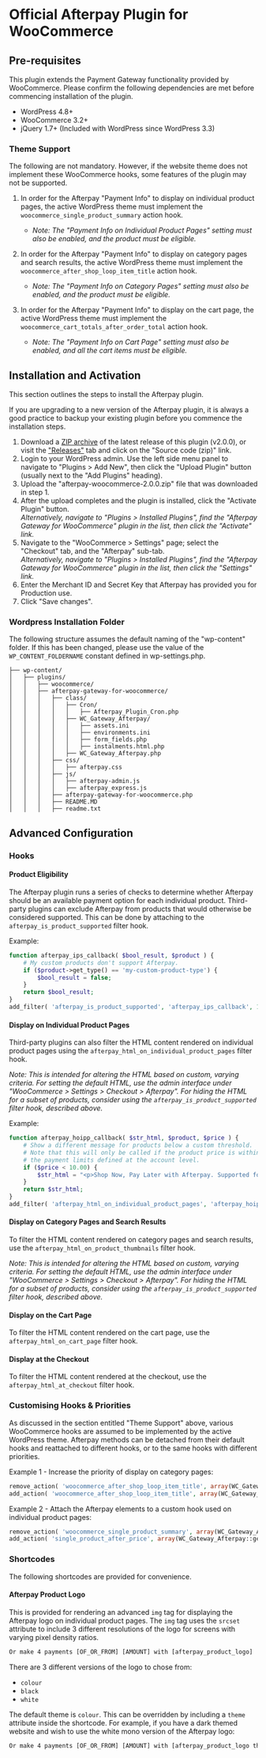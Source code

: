 # Official Afterpay Plugin for WooCommerce

## Pre-requisites

This plugin extends the Payment Gateway functionality provided by WooCommerce. Please confirm the following dependencies are met before commencing installation of the plugin.

* WordPress 4.8+
* WooCommerce 3.2+
* jQuery 1.7+ (Included with WordPress since WordPress 3.3)

### Theme Support

The following are not mandatory. However, if the website theme does not implement these WooCommerce hooks, some features of the plugin may not be supported.

1. In order for the Afterpay "Payment Info" to display on individual product pages, the active WordPress theme must implement the `woocommerce_single_product_summary` action hook.
    * _Note: The "Payment Info on Individual Product Pages" setting must also be enabled, and the product must be eligible._

2. In order for the Afterpay "Payment Info" to display on category pages and search results, the active WordPress theme must implement the `woocommerce_after_shop_loop_item_title` action hook.
    * _Note: The "Payment Info on Category Pages" setting must also be enabled, and the product must be eligible._

3. In order for the Afterpay "Payment Info" to display on the cart page, the active WordPress theme must implement the `woocommerce_cart_totals_after_order_total` action hook.
    * _Note: The "Payment Info on Cart Page" setting must also be enabled, and all the cart items must be eligible._

## Installation and Activation

This section outlines the steps to install the Afterpay plugin.

If you are upgrading to a new version of the Afterpay plugin, it is always a good practice to backup your existing plugin before you commence the installation steps.

1. Download a [ZIP archive](https://github.com/afterpay/afterpay-woocommerce/archive/v2.0.0.zip) of the latest release of this plugin (v2.0.0), or visit the ["Releases"](https://github.com/afterpay/afterpay-woocommerce/releases) tab and click on the "Source code (zip)" link.
2. Login to your WordPress admin. Use the left side menu panel to navigate to "Plugins > Add New", then click the "Upload Plugin" button (usually next to the "Add Plugins" heading).
3. Upload the "afterpay-woocommerce-2.0.0.zip" file that was downloaded in step 1.
4. After the upload completes and the plugin is installed, click the "Activate Plugin" button.  
   _Alternatively, navigate to "Plugins > Installed Plugins", find the "Afterpay Gateway for WooCommerce" plugin in the list, then click the "Activate" link._
5. Navigate to the "WooCommerce > Settings" page; select the "Checkout" tab, and the "Afterpay" sub-tab.  
   _Alternatively, navigate to "Plugins > Installed Plugins", find the "Afterpay Gateway for WooCommerce" plugin in the list, then click the "Settings" link._
6. Enter the Merchant ID and Secret Key that Afterpay has provided you for Production use.
7. Click "Save changes".

### Wordpress Installation Folder

The following structure assumes the default naming of the "wp-content" folder. If this has been changed, please use the value of the `WP_CONTENT_FOLDERNAME` constant defined in wp-settings.php.

```
├── wp-content/
│   ├── plugins/
│   │   ├── woocommerce/
│   │   ├── afterpay-gateway-for-woocommerce/
│   │   │   ├── class/
│   │   │   │   ├── Cron/
│   │   │   │   │   ├── Afterpay_Plugin_Cron.php
│   │   │   │   ├── WC_Gateway_Afterpay/
│   │   │   │   │   ├── assets.ini
│   │   │   │   │   ├── environments.ini
│   │   │   │   │   ├── form_fields.php
│   │   │   │   │   ├── instalments.html.php
│   │   │   │   ├── WC_Gateway_Afterpay.php
│   │   │   ├── css/
│   │   │   │   ├── afterpay.css
│   │   │   ├── js/
│   │   │   │   ├── afterpay-admin.js
│   │   │   │   ├── afterpay_express.js
│   │   │   ├── afterpay-gateway-for-woocommerce.php
│   │   │   ├── README.MD
│   │   │   ├── readme.txt
```

## Advanced Configuration

### Hooks

#### Product Eligibility

The Afterpay plugin runs a series of checks to determine whether Afterpay should be an available payment option for each individual product. Third-party plugins can exclude Afterpay from products that would otherwise be considered supported. This can be done by attaching to the `afterpay_is_product_supported` filter hook.

Example:
```PHP
function afterpay_ips_callback( $bool_result, $product ) {
    # My custom products don't support Afterpay.
    if ($product->get_type() == 'my-custom-product-type') {
        $bool_result = false;
    }
    return $bool_result;
}
add_filter( 'afterpay_is_product_supported', 'afterpay_ips_callback', 10, 2 );
```

#### Display on Individual Product Pages

Third-party plugins can also filter the HTML content rendered on individual product pages using the `afterpay_html_on_individual_product_pages` filter hook.

*Note: This is intended for altering the HTML based on custom, varying criteria. For setting the default HTML, use the admin interface under "WooCommerce > Settings > Checkout > Afterpay". For hiding the HTML for a subset of products, consider using the `afterpay_is_product_supported` filter hook, described above.*

Example:
```PHP
function afterpay_hoipp_callback( $str_html, $product, $price ) {
    # Show a different message for products below a custom threshold.
    # Note that this will only be called if the product price is within
    # the payment limits defined at the account level.
    if ($price < 10.00) {
        $str_html = "<p>Shop Now, Pay Later with Afterpay. Supported for orders over $10.00</p>";
    }
    return $str_html;
}
add_filter( 'afterpay_html_on_individual_product_pages', 'afterpay_hoipp_callback', 10, 3 );
```

#### Display on Category Pages and Search Results

To filter the HTML content rendered on category pages and search results, use the `afterpay_html_on_product_thumbnails` filter hook.

*Note: This is intended for altering the HTML based on custom, varying criteria. For setting the default HTML, use the admin interface under "WooCommerce > Settings > Checkout > Afterpay". For hiding the HTML for a subset of products, consider using the `afterpay_is_product_supported` filter hook, described above.*

#### Display on the Cart Page

To filter the HTML content rendered on the cart page, use the `afterpay_html_on_cart_page` filter hook.

#### Display at the Checkout

To filter the HTML content rendered at the checkout, use the `afterpay_html_at_checkout` filter hook.

### Customising Hooks & Priorities

As discussed in the section entitled "Theme Support" above, various WooCommerce hooks are assumed to be implemented by the active WordPress theme. Afterpay methods can be detached from their default hooks and reattached to different hooks, or to the same hooks with different priorities.

Example 1 - Increase the priority of display on category pages:
```PHP
remove_action( 'woocommerce_after_shop_loop_item_title', array(WC_Gateway_Afterpay::getInstance(), 'print_info_for_listed_products'), 15, 0 );
add_action( 'woocommerce_after_shop_loop_item_title', array(WC_Gateway_Afterpay::getInstance(), 'print_info_for_listed_products'), 5, 0 );
```

Example 2 - Attach the Afterpay elements to a custom hook used on individual product pages:
```PHP
remove_action( 'woocommerce_single_product_summary', array(WC_Gateway_Afterpay::getInstance(), 'print_info_for_product_detail_page'), 15, 0 );
add_action( 'single_product_after_price', array(WC_Gateway_Afterpay::getInstance(), 'print_info_for_product_detail_page'), 10, 0 );
```

### Shortcodes

The following shortcodes are provided for convenience.

#### Afterpay Product Logo

This is provided for rendering an advanced `img` tag for displaying the Afterpay logo on individual product pages. The `img` tag uses the `srcset` attribute to include 3 different resolutions of the logo for screens with varying pixel density ratios.

```HTML
Or make 4 payments [OF_OR_FROM] [AMOUNT] with [afterpay_product_logo]
```

There are 3 different versions of the logo to chose from:
* `colour`
* `black`
* `white`

The default theme is `colour`. This can be overridden by including a `theme` attribute inside the shortcode. For example, if you have a dark themed website and wish to use the white mono version of the Afterpay logo:

```HTML
Or make 4 payments [OF_OR_FROM] [AMOUNT] with [afterpay_product_logo theme="white"]
```
